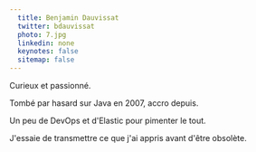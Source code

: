 ```yaml
---
  title: Benjamin Dauvissat
  twitter: bdauvissat
  photo: 7.jpg
  linkedin: none
  keynotes: false
  sitemap: false
---
```

Curieux et passionné.

Tombé par hasard sur Java en 2007, accro depuis.

Un peu de DevOps et d'Elastic pour pimenter le tout.

J'essaie de transmettre ce que j'ai appris avant d'être obsolète.
